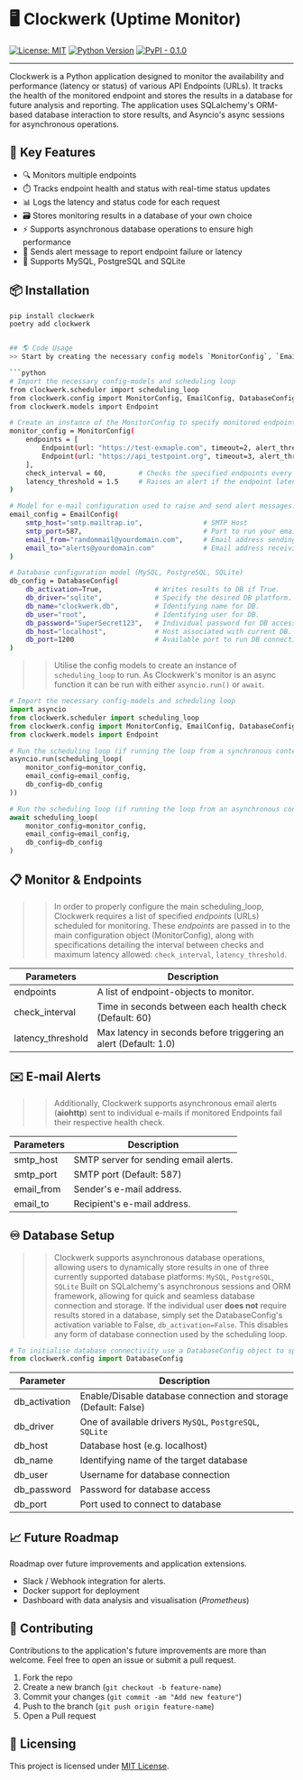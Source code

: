 # 🖥️ Clockwerk (Uptime Monitor)

[![License: MIT](https://img.shields.io/badge/License-MIT-green.svg)](LICENSE)
[![Python Version](https://img.shields.io/badge/python-3.8%2B-blue.svg)](https://www.python.org/downloads/)
[![PyPI - 0.1.0](https://img.shields.io/badge/PyPI-coming--soon-yellow)](https://pypi.org/)

---

Clockwerk is a Python application designed to monitor the availability and performance 
(latency or status) of various API Endpoints (URLs). It tracks the health of the monitored endpoint and stores the results in a database for future analysis and reporting. The application uses SQLalchemy's ORM-based database interaction to store results, and Asyncio's async sessions for asynchronous operations.

## 🚀 Key Features
* 🔍 Monitors multiple endpoints
* ⏱️ Tracks endpoint health and status with real-time status updates
* 📊 Logs the latency and status code for each request
* 🗃️ Stores monitoring results in a database of your own choice
* ⚡ Supports asynchronous database operations to ensure high performance
* 🚨 Sends alert message to report endpoint failure or latency
* 🧩 Supports MySQL, PostgreSQL and SQLite

## 📦 Installation
```bash
pip install clockwerk 
poetry add clockwerk


## 🌎 Code Usage
>> Start by creating the necessary config models `MonitorConfig`, `EmailConfig`, `DatabaseConfig`.

```python
# Import the necessary config-models and scheduling loop
from clockwerk.scheduler import scheduling_loop
from clockwerk.config import MonitorConfig, EmailConfig, DatabaseConfig
from clockwerk.models import Endpoint

# Create an instance of the MonitorConfig to specify monitored endpoints.
monitor_config = MonitorConfig(
    endpoints = [
        Endpoint(url: "https://test-exmaple.com", timeout=2, alert_threshold=3),
        Endpoint(url: "https://api_testpoint.org", timeout=3, alert_threshold=2)
    ], 
    check_interval = 60,        # Checks the specified endpoints every 60 seconds.
    latency_threshold = 1.5     # Raises an alert if the endpoint latency exceeds the specified number (seconds)
)

# Model for e-mail configuration used to raise and send alert messages.
email_config = EmailConfig(
    smtp_host="smtp.mailtrap.io",               # SMTP Host
    smtp_port=587,                              # Port to run your email alerts from
    email_from="randommail@yourdomain.com",     # Email address sending the alerts
    email_to="alerts@yourdomain.com"            # Email address receiving the alerts.
)

# Database configuration model (MySQL, PostgreSQL, SQLite)
db_config = DatabaseConfig(
    db_activation=True,             # Writes results to DB if True.
    db_driver="sqlite",             # Specify the desired DB platform.
    db_name="clockwerk.db",         # Identifying name for DB.
    db_user="root",                 # Identifying user for DB.
    db_password="SuperSecret123",   # Individual password for DB access.
    db_host="localhost",            # Host associated with current DB.
    db_port=1200                    # Available port to run DB connection on.
)

```

>> Utilise the config models to create an instance of `scheduling_loop` to run.
>> As Clockwerk's monitor is an async function it can be run with either `asyncio.run()` or `await`.

```python
# Import the necessary config-models and scheduling loop
import asyncio
from clockwerk.scheduler import scheduling_loop
from clockwerk.config import MonitorConfig, EmailConfig, DatabaseConfig
from clockwerk.models import Endpoint

# Run the scheduling loop (if running the loop from a synchronous context)
asyncio.run(scheduling_loop(
    monitor_config=monitor_config,
    email_config=email_config,
    db_config=db_config
))

# Run the scheduling loop (if running the loop from an asynchronous context)
await scheduling_loop(
    monitor_config=monitor_config,
    email_config=email_config,
    db_config=db_config
)

```

## 📋 Monitor & Endpoints
>> In order to properly configure the main scheduling_loop, Clockwerk requires a list of specified *endpoints* (URLs) scheduled for monitoring.
>> These *endpoints* are passed in to the main configuration object (MonitorConfig), along with specifications detailing the interval between checks and maximum latency allowed:
`check_interval`, `latency_threshold`.

| **Parameters**    | **Description**                                                   |
|-------------------|-------------------------------------------------------------------|
| endpoints         | A list of endpoint-objects to monitor.                            |
| check_interval    | Time in seconds between each health check (Default: 60)           |
| latency_threshold | Max latency in seconds before triggering an alert (Default: 1.0)  |

## ✉️ E-mail Alerts
>> Additionally, Clockwerk supports asynchronous email alerts (**aiohttp**) sent to individual e-mails if monitored Endpoints fail their respective health check.

| **Parameters** | **Description**                                                        |
|----------------|------------------------------------------------------------------------|
| smtp_host      | SMTP server for sending email alerts.                                  |
| smtp_port      | SMTP port (Default: 587)                                              |
| email_from     | Sender's e-mail address.                                               |
| email_to       | Recipient's e-mail address.                                            |

## ♾️ Database Setup
>> Clockwerk supports asynchronous database operations, allowing users to dynamically store results in one of three currently supported database platforms:
`MySQL`, `PostgreSQL`, `SQLite`
>> Built on SQLalchemy's asynchronous sessions and ORM framework, allowing for quick and seamless database connection and storage.
>> If the individual user **does not** require results stored in a database, simply set the DatabaseConfig's activation variable to False, `db_activation=False`. This disables any form of database connection used by the scheduling loop. 

```python
# To initialise database connectivity use a DatabaseConfig object to specify desired parameters.
from clockwerk.config import DatabaseConfig
```

| **Parameter** | **Description**                                                      |
|---------------|----------------------------------------------------------------------|
| db_activation | Enable/Disable database connection and storage (Default: False)      |
| db_driver     | One of available drivers `MySQL`, `PostgreSQL`, `SQLite`             |
| db_host       | Database host (e.g. localhost)                                       |
| db_name       | Identifying name of the target database                              |
| db_user       | Username for database connection                                     |
| db_password   | Password for database access                                         |
| db_port       | Port used to connect to database                                     |

## 📈 Future Roadmap

Roadmap over future improvements and application extensions.
* Slack / Webhook integration for alerts.
* Docker support for deployment
* Dashboard with data analysis and visualisation (*Prometheus*)

## 🤝 Contributing 

Contributions to the application's future improvements are more than welcome. Feel free to open an issue or submit a pull request.
1. Fork the repo
2. Create a new branch (`git checkout -b feature-name`)
3. Commit your changes (`git commit -am "Add new feature"`)
4. Push to the branch (`git push origin feature-name`)
5. Open a Pull request

## 📝 Licensing

This project is licensed under [MIT License](https://opensource.org/license/mit).
